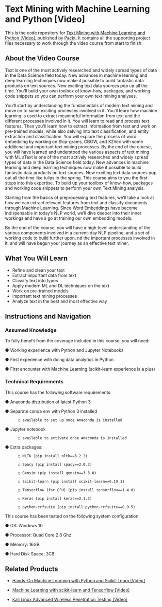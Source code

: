 # Text Mining with Machine Learning and Python [Video]
This is the code repository for [Text Mining with Machine Learning and Python [Video]](https://www.packtpub.com/application-development/text-mining-machine-learning-and-python-video?utm_source=github&utm_medium=repository&utm_campaign=9781789137361), published by [Packt](https://www.packtpub.com/?utm_source=github). It contains all the supporting project files necessary to work through the video course from start to finish.
## About the Video Course
Text is one of the most actively researched and widely spread types of data in the Data Science field today. New advances in machine learning and deep learning techniques now make it possible to build fantastic data products on text sources. New exciting text data sources pop up all the time. You'll build your own toolbox of know-how, packages, and working code snippets so you can perform your own text mining analyses.

You'll start by understanding the fundamentals of modern text mining and move on to some exciting processes involved in it. You'll learn how machine learning is used to extract meaningful information from text and the different processes involved in it. You will learn to read and process text features. Then you'll learn how to extract information from text and work on pre-trained models, while also delving into text classification, and entity extraction and classification. You will explore the process of word embedding by working on Skip-grams, CBOW, and X2Vec with some additional and important text mining processes. By the end of the course, you will have learned and understood the various aspects of text mining with ML aText is one of the most actively researched and widely spread types of data in the Data Science field today. New advances in machine learning and deep learning techniques now make it possible to build fantastic data products on text sources. New exciting text data sources pop out all the time like tulips in the spring. This course aims to you the first steps into this expertise. To build up your toolbox of know-how, packages and working code snippets to perform your own Text Mining analysis.

Starting from the basics of preprocessing text features, we’ll take a look at how we can extract relevant features from text and classify documents through Machine Learning. Since Word Embeddings have become indispensable in today’s NLP world, we’ll dive deeper into their inner workings and have a go at training our own embedding models. 

By the end of the course, you will have a high-level understanding of the various components involved in a current-day NLP pipeline, and a set of working code to build further upon. 
nd the important processes involved in it, and will have begun your journey as an effective text miner.


<H2>What You Will Learn</H2>
<DIV class=book-info-will-learn-text>
<UL>
<LI>Refine and clean your text
<LI>Extract important data from text
<LI>Classify text into types
<LI>Apply modern ML and DL techniques on the text 
<LI>Work on pre-trained models 
<LI>Important text mining processes
<LI>Analyze text in the best and most effective way</LI></UL></DIV>

## Instructions and Navigation
### Assumed Knowledge
To fully benefit from the coverage included in this course, you will need:<br/>

●	Working experience with Python and Jupyter Notebooks

●	First experience with doing data analytics in Python

●	First encounter with Machine Learning (scikit-learn experience is a plus)


### Technical Requirements
This course has the following software requirements:<br/>

●	Anaconda distribution of latest Python 3

●	Separate conda env with Python 3 installed

          ○	available to set up once Anaconda is installed

●	Jupyter notebook

          ○	available to activate once Anaconda is installed

●	Extra packages:

          ○	NLTK (pip install nltk==3.2.2)

          ○	Spacy (pip install spacy==2.0.3)

          ○	Gensim (pip install gensim==3.3.0)

          ○	Scikit-learn (pip install scikit-learn==0.19.1)

          ○	Tensorflow (for CPU) (pip install tensorflow==1.4.0)

          ○	Keras (pip install keras==2.1.3)

          ○	python-crfsuite (pip install python-crfsuite==0.9.5)

This course has been tested on the following system configuration:

●	OS: Windows 10

●	Processor: Quad Core 2.8 Ghz

●	Memory: 16GB

●	Hard Disk Space: 3GB



## Related Products
* [Hands-On Machine Learning with Python and Scikit-Learn [Video]](https://www.packtpub.com/big-data-and-business-intelligence/hands-machine-learning-python-and-scikit-learn-video?utm_source=github&utm_medium=repository&utm_campaign=9781788991056)

* [Machine Learning with scikit-learn and Tensorflow [Video]](https://www.packtpub.com/big-data-and-business-intelligence/machine-learning-scikit-learn-and-tensorflow-video?utm_source=github&utm_medium=repository&utm_campaign=9781788629928)

* [Kali Linux Advanced Wireless Penetration Testing [Video]](https://www.packtpub.com/networking-and-servers/kali-linux-advanced-wireless-penetration-testing-video?utm_source=github&utm_medium=repository&utm_campaign=9781788832342)

